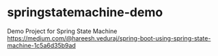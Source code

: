 # springstatemachine-demo
Demo Project for Spring State Machine
https://medium.com/@hareesh.veduraj/spring-boot-using-spring-state-machine-1c5a6d35b9ad
